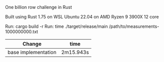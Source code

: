 One billion row challenge in Rust

Built using Rust 1.75 on WSL Ubuntu 22.04 on AMD Ryzen 9 3900X 12 core

Run: cargo build -r
Run: time ./target/release/main /path/to/measurements-1000000000.txt

 |         Change                                     |      time   | 
 |----------------------------------------------------|-------------|
 | base implementation                                | 2m15.943s   |
